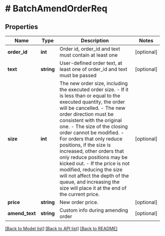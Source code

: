 # # BatchAmendOrderReq

## Properties

Name | Type | Description | Notes
------------ | ------------- | ------------- | -------------
**order_id** | **int** | Order id, order_id and text must contain at least one | [optional] 
**text** | **string** | User-defined order text, at least one of order_id and text must be passed | [optional] 
**size** | **int** | The new order size, including the executed order size. - If it is less than or equal to the executed quantity, the order will be cancelled. - The new order direction must be consistent with the original one. - The size of the closing order cannot be modified. - For orders that only reduce positions, if the size is increased, other orders that only reduce positions may be kicked out. - If the price is not modified, reducing the size will not affect the depth of the queue, and increasing the size will place it at the end of the current price. | [optional] 
**price** | **string** | New order price. | [optional] 
**amend_text** | **string** | Custom info during amending order | [optional] 

[[Back to Model list]](../../README.md#documentation-for-models) [[Back to API list]](../../README.md#documentation-for-api-endpoints) [[Back to README]](../../README.md)
